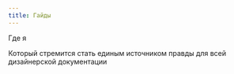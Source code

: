 ```yaml
---
title: Гайды
---
```


Где я 

Который стремится стать единым источником правды для всей дизайнерской документации 